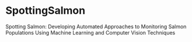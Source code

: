 # SpottingSalmon
Spotting Salmon: Developing Automated Approaches to Monitoring Salmon Populations Using Machine Learning and Computer Vision Techniques 
